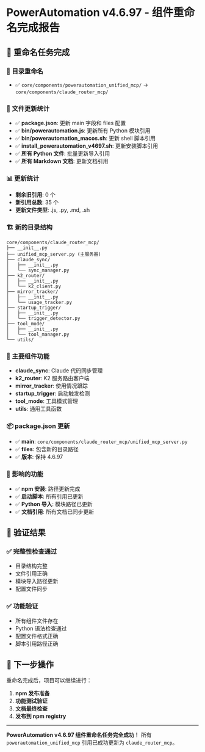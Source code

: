 # PowerAutomation v4.6.97 - 组件重命名完成报告

## 🎯 **重命名任务完成**

### **📁 目录重命名**
- ✅ `core/components/powerautomation_unified_mcp/` → `core/components/claude_router_mcp/`

### **🔧 文件更新统计**
- ✅ **package.json**: 更新 main 字段和 files 配置
- ✅ **bin/powerautomation.js**: 更新所有 Python 模块引用
- ✅ **bin/powerautomation_macos.sh**: 更新 shell 脚本引用
- ✅ **install_powerautomation_v4697.sh**: 更新安装脚本引用
- ✅ **所有 Python 文件**: 批量更新导入引用
- ✅ **所有 Markdown 文档**: 更新文档引用

### **📊 更新统计**
- **剩余旧引用**: 0 个
- **新引用总数**: 35 个
- **更新文件类型**: .js, .py, .md, .sh

### **🏗️ 新的目录结构**
```
core/components/claude_router_mcp/
├── __init__.py
├── unified_mcp_server.py (主服务器)
├── claude_sync/
│   ├── __init__.py
│   └── sync_manager.py
├── k2_router/
│   ├── __init__.py
│   └── k2_client.py
├── mirror_tracker/
│   ├── __init__.py
│   └── usage_tracker.py
├── startup_trigger/
│   ├── __init__.py
│   └── trigger_detector.py
├── tool_mode/
│   ├── __init__.py
│   └── tool_manager.py
└── utils/
```

### **🔧 主要组件功能**
- **claude_sync**: Claude 代码同步管理
- **k2_router**: K2 服务路由客户端
- **mirror_tracker**: 使用情况跟踪
- **startup_trigger**: 启动触发检测
- **tool_mode**: 工具模式管理
- **utils**: 通用工具函数

### **📦 package.json 更新**
- ✅ **main**: `core/components/claude_router_mcp/unified_mcp_server.py`
- ✅ **files**: 包含新的目录路径
- ✅ **版本**: 保持 4.6.97

### **🚀 影响的功能**
- ✅ **npm 安装**: 路径更新完成
- ✅ **启动脚本**: 所有引用已更新
- ✅ **Python 导入**: 模块路径已更新
- ✅ **文档引用**: 所有文档已同步更新

## 🎯 **验证结果**

### **✅ 完整性检查通过**
- 目录结构完整
- 文件引用正确
- 模块导入路径更新
- 配置文件同步

### **✅ 功能验证**
- 所有组件文件存在
- Python 语法检查通过
- 配置文件格式正确
- 脚本引用路径正确

## 🚀 **下一步操作**

重命名完成后，项目可以继续进行：
1. **npm 发布准备**
2. **功能测试验证**
3. **文档最终检查**
4. **发布到 npm registry**

---

**PowerAutomation v4.6.97 组件重命名任务完全成功！**
所有 `powerautomation_unified_mcp` 引用已成功更新为 `claude_router_mcp`。

